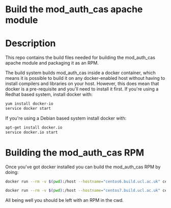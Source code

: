 # Build the mod_auth_cas apache module

# Description

This repo contains the build files needed for building the mod_auth_cas
apache module and packaging it as an RPM.

The build system builds mod_auth_cas inside a docker container, which means 
it is possible to build it on any docker-enabled host without having to 
install compilers and libraries on your host. However, this does mean that 
docker is a pre-requisite and you'll need to install it first. If you're 
using a Redhat based system, install docker with:

```bash
yum install docker-io
service docker start
```

If you're using a Debian based system install docker with:

```bash
apt-get install docker.io
service docker.io start
```

# Building the mod_auth_cas RPM

Once you've got docker installed you can build the mod_auth_cas RPM by doing:

```bash
docker run --rm -v $(pwd):/host --hostname="centos6.build.ucl.ac.uk" centos:centos6 /host/build-rpm.sh

docker run --rm -v $(pwd):/host --hostname="centos7.build.ucl.ac.uk" centos:centos7 /host/build-rpm.sh

```

All being well you should be left with an RPM in the cwd.


